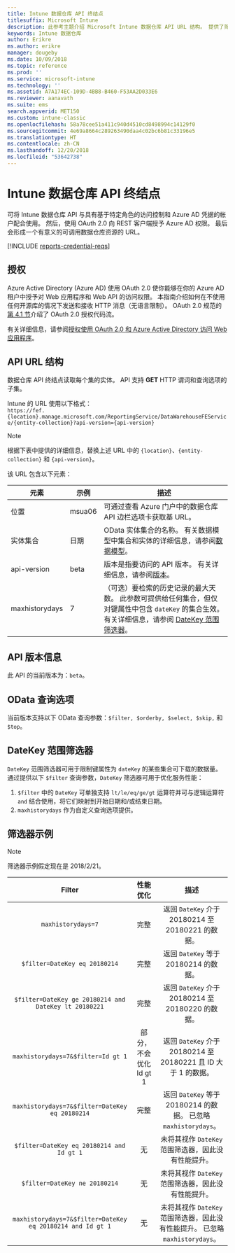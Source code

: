 ```yaml
---
title: Intune 数据仓库 API 终结点
titlesuffix: Microsoft Intune
description: 此参考主题介绍 Microsoft Intune 数据仓库 API URL 结构。 提供了筛选器示例。
keywords: Intune 数据仓库
author: Erikre
ms.author: erikre
manager: dougeby
ms.date: 10/09/2018
ms.topic: reference
ms.prod: ''
ms.service: microsoft-intune
ms.technology: ''
ms.assetid: A7A174EC-109D-4BB8-B460-F53AA2D033E6
ms.reviewer: aanavath
ms.suite: ems
search.appverid: MET150
ms.custom: intune-classic
ms.openlocfilehash: 58a78cee51a411c940d4510cd8498994c14129f0
ms.sourcegitcommit: 4e69a8664c289263490daa4c02bc6b81c33196e5
ms.translationtype: HT
ms.contentlocale: zh-CN
ms.lasthandoff: 12/20/2018
ms.locfileid: "53642738"
---
```

# <a name="intune-data-warehouse-api-endpoint"></a>Intune 数据仓库 API 终结点

可将 Intune 数据仓库 API 与具有基于特定角色的访问控制和 Azure AD 凭据的帐户配合使用。 然后，使用 OAuth 2.0 向 REST 客户端授予 Azure AD 权限。 最后会形成一个有意义的可调用数据仓库资源的 URL。

[!INCLUDE [reports-credential-reqs](./includes/reports-credential-reqs.md)]

## <a name="authorization"></a>授权

Azure Active Directory (Azure AD) 使用 OAuth 2.0 使你能够在你的  Azure  AD  租户中授予对  Web  应用程序和  Web  API  的访问权限。 本指南介绍如何在不使用任何开源库的情况下发送和接收 HTTP 消息（无语言限制）。 OAuth 2.0 规范的[第 4.1 节](https://tools.ietf.org/html/rfc6749#section-4.1)介绍了 OAuth 2.0 授权代码流。

有关详细信息，请参阅[授权使用 OAuth 2.0 和 Azure Active Directory 访问 Web 应用程序](https://docs.microsoft.com/azure/active-directory/develop/active-directory-protocols-oauth-code)。

## <a name="api-url-structure"></a>API URL 结构

数据仓库 API 终结点读取每个集的实体。 API 支持 **GET** HTTP 谓词和查询选项的子集。

Intune 的 URL 使用以下格式：  
`https://fef.{location}.manage.microsoft.com/ReportingService/DataWarehouseFEService/{entity-collection}?api-version={api-version}`

> [!NOTE]
> 根据下表中提供的详细信息，替换上述 URL 中的 `{location}`、`{entity-collection}` 和 `{api-version}`。

该 URL 包含以下元素：

| 元素 | 示例 | 描述 |
|-------------------|------------|--------------------------------------------------------------------------------------------------------------------|
| 位置 | msua06 | 可通过查看 Azure 门户中的数据仓库 API 边栏选项卡获取基 URL。 |
| 实体集合 | 日期 | OData 实体集合的名称。 有关数据模型中集合和实体的详细信息，请参阅[数据模型](reports-ref-data-model.md)。 |
| api-version | beta | 版本是指要访问的 API 版本。 有关详细信息，请参阅[版本](#API-version-information)。 |
| maxhistorydays | 7 | （可选）要检索的历史记录的最大天数。 此参数可提供给任何集合，但仅对键属性中包含 `dateKey` 的集合生效。 有关详细信息，请参阅 [DateKey 范围筛选器](reports-api-url.md#datekey-range-filters)。 |

## <a name="api-version-information"></a>API 版本信息

此 API 的当前版本为：`beta`。 

## <a name="odata-query-options"></a>OData 查询选项

当前版本支持以下 OData 查询参数：`$filter, $orderby, $select, $skip,` 和 `$top`。

## <a name="datekey-range-filters"></a>DateKey 范围筛选器

`DateKey` 范围筛选器可用于限制键属性为 `dateKey` 的某些集合可下载的数据量。 通过提供以下 `$filter` 查询参数，`DateKey` 筛选器可用于优化服务性能：

1.  `$filter` 中的 `DateKey` 可单独支持 `lt/le/eq/ge/gt` 运算符并可与逻辑运算符 `and` 结合使用，将它们映射到开始日期和/或结束日期。
2.  `maxhistorydays` 作为自定义查询选项提供。<br>

## <a name="filter-examples"></a>筛选器示例

> [!NOTE]
> 筛选器示例假定现在是 2018/2/21。

|                             Filter                             |           性能优化           |                                          描述                                          |
|:--------------------------------------------------------------:|:--------------------------------------------:|:---------------------------------------------------------------------------------------------:|
|    `maxhistorydays=7`                                            |    完整                                      |    返回 `DateKey` 介于 20180214 至 20180221 的数据。                                     |
|    `$filter=DateKey eq 20180214`                                 |    完整                                      |    返回 `DateKey` 等于 20180214 的数据。                                                    |
|    `$filter=DateKey ge 20180214 and DateKey lt 20180221`         |    完整                                      |    返回 `DateKey` 介于 20180214 至 20180220 的数据。                                     |
|    `maxhistorydays=7&$filter=Id gt 1`                            |    部分，不会优化 Id gt 1    |    返回 `DateKey` 介于 20180214 至 20180221 且 ID 大于 1 的数据。             |
|    `maxhistorydays=7&$filter=DateKey eq 20180214`                |    完整                                      |    返回 `DateKey` 等于 20180214 的数据。 已忽略 `maxhistorydays`。                            |
|    `$filter=DateKey eq 20180214 and Id gt 1`                     |    无                                      |    未将其视作 `DateKey` 范围筛选器，因此没有性能提升。                              |
|    `$filter=DateKey ne 20180214`                                 |    无                                      |    未将其视作 `DateKey` 范围筛选器，因此没有性能提升。                              |
|    `maxhistorydays=7&$filter=DateKey eq 20180214 and Id gt 1`    |    无                                      |    未将其视作 `DateKey` 范围筛选器，因此没有性能提升。 已忽略 `maxhistorydays`。    |
